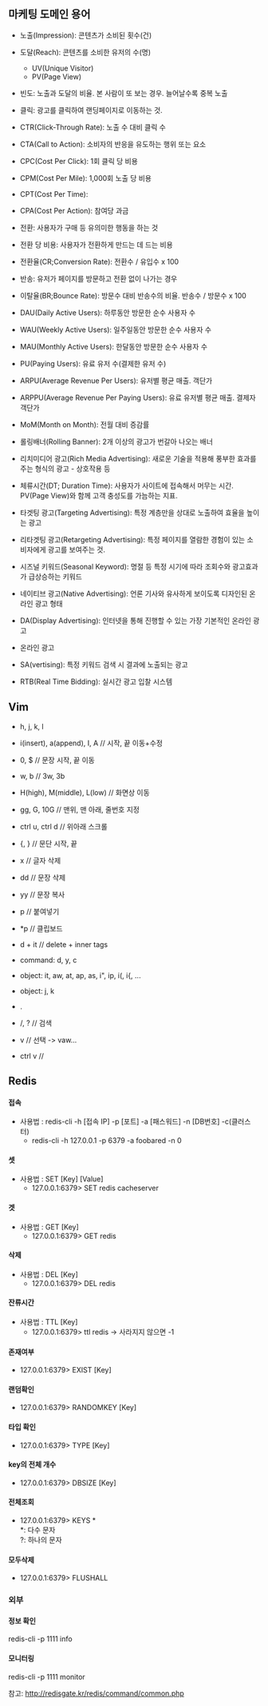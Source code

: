 ## 마케팅 도메인 용어

- 노출(Impression): 콘텐츠가 소비된 횟수(건)
- 도달(Reach): 콘텐츠를 소비한 유저의 수(명)
  - UV(Unique Visitor)
  - PV(Page View)
- 빈도: 노출과 도달의 비율. 본 사람이 또 보는 경우. 늘어날수록 중복 노출
- 클릭: 광고를 클릭하여 랜딩페이지로 이동하는 것.
- CTR(Click-Through Rate): 노출 수 대비 클릭 수
- CTA(Call to Action): 소비자의 반응을 유도하는 행위 또는 요소
- CPC(Cost Per Click): 1회 클릭 당 비용
- CPM(Cost Per Mile): 1,000회 노출 당 비용
- CPT(Cost Per Time): 
- CPA(Cost Per Action): 참여당 과금
- 전환: 사용자가 구매 등 유의미한 행동을 하는 것
- 전환 당 비용: 사용자가 전환하게 만드는 데 드는 비용
- 전환율(CR;Conversion Rate): 전환수 / 유입수 x 100
- 반송: 유저가 페이지를 방문하고 전환 없이 나가는 경우
- 이탈율(BR;Bounce Rate): 방문수 대비 반송수의 비율. 반송수 / 방문수 x 100

- DAU(Daily Active Users): 하루동안 방문한 순수 사용자 수
- WAU(Weekly Active Users): 일주일동안 방문한 순수 사용자 수
- MAU(Monthly Active Users): 한달동안 방문한 순수 사용자 수

- PU(Paying Users): 유료 유저 수(결제한 유저 수)
- ARPU(Average Revenue Per Users): 유저별 평균 매출. 객단가
- ARPPU(Average Revenue Per Paying Users): 유료 유저별 평균 매출. 결제자객단가

- MoM(Month on Month): 전월 대비 증감률

- 롤링배너(Rolling Banner): 2개 이상의 광고가 번갈아 나오는 배너
- 리치미디어 광고(Rich Media Advertising): 새로운 기술을 적용해 풍부한 효과를 주는 형식의 광고 - 상호작용 등

- 체류시간(DT; Duration Time): 사용자가 사이트에 접속해서 머무는 시간. PV(Page View)와 함께 고객 충성도를 가늠하는 지표.

- 타겟팅 광고(Targeting Advertising): 특정 계층만을 상대로 노출하여 효율을 높이는 광고
- 리타겟팅 광고(Retargeting Advertising): 특정 페이지를 열람한 경험이 있는 소비자에게 광고를 보여주는 것.

- 시즈널 키워드(Seasonal Keyword): 명절 등 특정 시기에 따라 조회수와 광고효과가 급상승하는 키워드

- 네이티브 광고(Native Advertising): 언론 기사와 유사하게 보이도록 디자인된 온라인 광고 형태

- DA(Display Advertising): 인터넷을 통해 진행할 수 있는 가장 기본적인 온라인 광고
- 온라인 광고
- SA(vertising): 특정 키워드 검색 시 결과에 노출되는 광고
- RTB(Real Time Bidding): 실시간 광고 입찰 시스템


## Vim

- h, j, k, l
- i(insert), a(append), I, A // 시작, 끝 이동+수정
- 0, $ // 문장 시작, 끝 이동
- w, b // 3w, 3b
- H(high), M(middle), L(low) // 화면상 이동
- gg, G, 10G // 맨위, 맨 아래, 줄번호 지정
- ctrl u, ctrl d // 위아래 스크롤
- {, } // 문단 시작, 끝
- x // 글자 삭제
- dd // 문장 삭제
- yy // 문장 복사
- p // 붙여넣기
- *p // 클립보드

- d + it // delete + inner tags
- command: d, y, c
- object: it, aw, at, ap, as, i", ip, i(, i{, ... 
- object: j, k
- .
- /, ? // 검색

- v // 선택 -> vaw...
- ctrl v //


## Redis


#### 접속

- 사용법 : redis-cli -h [접속 IP] -p [포트] -a [패스워드] -n [DB번호] -c(클러스터)
  - redis-cli -h 127.0.0.1 -p 6379 -a foobared -n 0

#### 셋

- 사용법 : SET [Key] [Value]
  - 127.0.0.1:6379> SET redis cacheserver

#### 겟

- 사용법 : GET [Key]
  - 127.0.0.1:6379> GET redis

#### 삭제

- 사용법 : DEL [Key]
  - 127.0.0.1:6379> DEL redis

#### 잔류시간

- 사용법 : TTL [Key]
  - 127.0.0.1:6379> ttl redis -> 사라지지 않으면 -1

#### 존재여부

- 127.0.0.1:6379> EXIST [Key]

#### 랜덤확인

- 127.0.0.1:6379> RANDOMKEY [Key]

#### 타입 확인

- 127.0.0.1:6379> TYPE [Key]

#### key의 전체 개수

- 127.0.0.1:6379> DBSIZE [Key]

#### 전체조회

- 127.0.0.1:6379> KEYS *  
  *: 다수 문자  
  ?: 하나의 문자

#### 모두삭제

- 127.0.0.1:6379> FLUSHALL


### 외부

#### 정보 확인

redis-cli -p 1111 info

#### 모니터링

redis-cli -p 1111 monitor


참고: http://redisgate.kr/redis/command/common.php